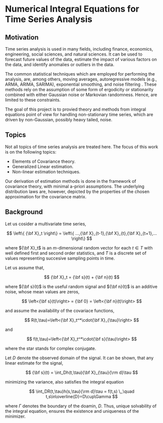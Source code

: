 # Numerical Integral Equations for Time Series Analysis

## Motivation

Time series analysis is used in many fields, including finance, economics, engineering, social sciences, and natural sciences. It can be used to forecast future values of the data, estimate the impact of various factors on the data, and identify anomalies or outliers in the data.

The common statistical techniques which are employed for performing the analysis, are, among others, moving averages, autoregressive models (e.g., ARMA, ARIMA, SARIMA), exponential smoothing, and noise filtering . These methods rely on the assumption of some form of ergodicity or stationarity combined with either Gaussian noise or Markovian randomness. Hence, are limited to these constraints.

The goal of this project is to provied theory and methods from integral equations point of view for handling non-stationary time series, which are driven by non-Gaussian, possibly heavy tailed, noise.

## Topics

Not all topics of time series analysis are treated here. The focus of this work is on the following topics:

* Elements of Covariance theory.
* Generalized Linear estimation.
* Non-linear estimation techniques.

Our derivation of estimation methods is done in the framework of covariance theory, with minimal a-priori assumptions. The underlying distribution laws are, however, depicted by the properties of the chosen approximation for the covariance matrix.

## Background

Let us cosider a multivariate time series,

$$ \left\{ {\bf X}_t \right\} = \left\{ ...,{\bf X}_{t-1},{\bf X}_{t},{\bf X}_{t+1},... \right\} $$

where ${\bf X}_t$ is an $m$-dimensional random vector for each $t\in T$ with well defined first and second order statistics, and $T$ is a discrete set of values representing succesive sampling points in time.

Let us assume that,

$$ {\bf X}_t = {\bf s}(t) + {\bf n}(t) $$

where ${\bf s}(t)$ is the useful random signal and ${\bf n}(t)$ is an additive noise,
whose mean values are zeros,

$$ \left<{\bf s}(t)\right> = {\bf 0} = \left<{\bf n}(t)\right> $$

and assume the availability of the covariace functions,

 $$ R(t,\tau)=\left<{\bf X}_t^*\cdot{\bf X}_{\tau}\right> $$

and

 $$ f(t,\tau)=\left<{\bf X}_t^*\cdot{\bf s}(\tau)\right> $$

where the star stands for complex conjugate.

Let $D$ denote the observed domain of the signal. It can be shown, that any linear estimate for the signal,

$$ {\bf s}(t) = \int_Dh(t,\tau){\bf X}_{\tau}{\rm d}\tau $$

minimizing the variance, also satisfies the integral equation

$$ \int_DR(t,\tau)h(s,\tau){\rm d}\tau = f(t,s) \,,\quad t,s\in\overline{D}=D\cup\Gamma $$

where $\Gamma$ denotes the boundary of the doamin, $D$. Thus, unique solvability of the integral equation, ensures the existence and uniqueness of the minimizer.
